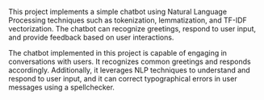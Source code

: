 This project implements a simple chatbot using Natural Language Processing techniques such as tokenization, lemmatization, and TF-IDF vectorization. The chatbot can recognize greetings, respond to user input, and provide feedback based on user interactions.

The chatbot implemented in this project is capable of engaging in conversations with users. It recognizes common greetings and responds accordingly. Additionally, it leverages NLP techniques to understand and respond to user input, and it can correct typographical errors in user messages using a spellchecker.

